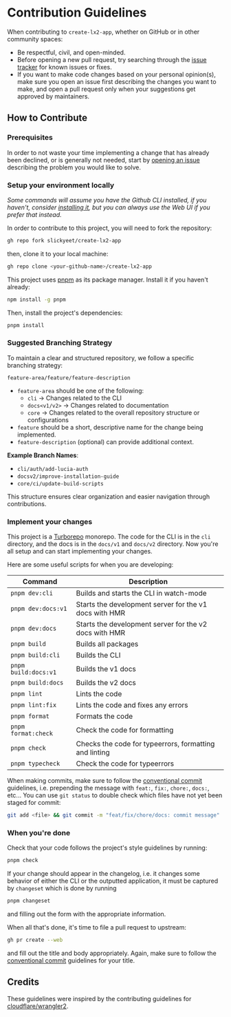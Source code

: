 # Contribution Guidelines

When contributing to `create-lx2-app`, whether on GitHub or in other community
spaces:

- Be respectful, civil, and open-minded.
- Before opening a new pull request, try searching through the
  [issue tracker](https://github.com/slickyeet/create-lx2-app/issues) for
  known issues or fixes.
- If you want to make code changes based on your personal opinion(s), make sure
  you open an issue first describing the changes you want to make, and open a
  pull request only when your suggestions get approved by maintainers.

## How to Contribute

### Prerequisites

In order to not waste your time implementing a change that has already been
declined, or is generally not needed, start by
[opening an issue](https://github.com/slickyeet/create-lx2-app/issues/new/choose)
describing the problem you would like to solve.

### Setup your environment locally

_Some commands will assume you have the Github CLI installed, if you haven't,
consider [installing it](https://github.com/cli/cli#installation), but you can
always use the Web UI if you prefer that instead._

In order to contribute to this project, you will need to fork the repository:

```bash
gh repo fork slickyeet/create-lx2-app
```

then, clone it to your local machine:

```bash
gh repo clone <your-github-name>/create-lx2-app
```

This project uses [pnpm](https://pnpm.io) as its package manager. Install it if
you haven't already:

```bash
npm install -g pnpm
```

Then, install the project's dependencies:

```bash
pnpm install
```

### Suggested Branching Strategy

To maintain a clear and structured repository, we follow a specific branching
strategy:

```
feature-area/feature/feature-description
```

- `feature-area` should be one of the following:
  - `cli` → Changes related to the CLI
  - `docs<v1/v2>` → Changes related to documentation
  - `core` → Changes related to the overall repository structure or
    configurations
- `feature` should be a short, descriptive name for the change being
  implemented.
- `feature-description` (optional) can provide additional context.

**Example Branch Names**:

- `cli/auth/add-lucia-auth`
- `docsv2/improve-installation-guide`
- `core/ci/update-build-scripts`

This structure ensures clear organization and easier navigation through
contributions.

### Implement your changes

This project is a [Turborepo](https://turbo.build/) monorepo. The code for the
CLI is in the `cli` directory, and the docs is in the `docs/v1` and `docs/v2`
directory. Now you're all setup and can start implementing your changes.

Here are some useful scripts for when you are developing:

| Command              | Description                                            |
| -------------------- | ------------------------------------------------------ |
| `pnpm dev:cli`       | Builds and starts the CLI in watch-mode                |
| `pnpm dev:docs:v1`   | Starts the development server for the v1 docs with HMR |
| `pnpm dev:docs`      | Starts the development server for the v2 docs with HMR |
| `pnpm build`         | Builds all packages                                    |
| `pnpm build:cli`     | Builds the CLI                                         |
| `pnpm build:docs:v1` | Builds the v1 docs                                     |
| `pnpm build:docs`    | Builds the v2 docs                                     |
| `pnpm lint`          | Lints the code                                         |
| `pnpm lint:fix`      | Lints the code and fixes any errors                    |
| `pnpm format`        | Formats the code                                       |
| `pnpm format:check`  | Check the code for formatting                          |
| `pnpm check`         | Checks the code for typeerrors, formatting and linting |
| `pnpm typecheck`     | Check the code for typeerrors                          |

When making commits, make sure to follow the
[conventional commit](https://www.conventionalcommits.org/en/v1.0.0/)
guidelines, i.e. prepending the message with `feat:`, `fix:`, `chore:`, `docs:`,
etc... You can use `git status` to double check which files have not yet been
staged for commit:

```bash
git add <file> && git commit -m "feat/fix/chore/docs: commit message"
```

### When you're done

Check that your code follows the project's style guidelines by running:

```bash
pnpm check
```

If your change should appear in the changelog, i.e. it changes some behavior of
either the CLI or the outputted application, it must be captured by `changeset`
which is done by running

```bash
pnpm changeset
```

and filling out the form with the appropriate information.

When all that's done, it's time to file a pull request to upstream:

```bash
gh pr create --web
```

and fill out the title and body appropriately. Again, make sure to follow the
[conventional commit](https://www.conventionalcommits.org/en/v1.0.0/) guidelines
for your title.

## Credits

These guidelines were inspired by the contributing guidelines for
[cloudflare/wrangler2](https://github.com/cloudflare/wrangler2/blob/main/CONTRIBUTING.md).

